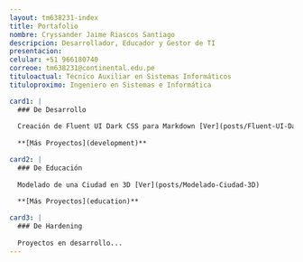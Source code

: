 ```yaml
---
layout: tm638231-index
title: Portafolio
nombre: Cryssander Jaime Riascos Santiago
descripcion: Desarrollador, Educador y Gestor de TI
presentacion: 
celular: +51 966180740
correoe: tm638231@continental.edu.pe
tituloactual: Técnico Auxiliar en Sistemas Informáticos
tituloproximo: Ingeniero en Sistemas e Informática

card1: |
  ### De Desarrollo
  
  Creación de Fluent UI Dark CSS para Markdown [Ver](posts/Fluent-UI-Dark-Markdown)
    
  **[Más Proyectos](development)**

card2: |
  ### De Educación
  
  Modelado de una Ciudad en 3D [Ver](posts/Modelado-Ciudad-3D)
  
  **[Más Proyectos](education)**

card3: |
  ### De Hardening
  
  Proyectos en desarrollo...
---
```

